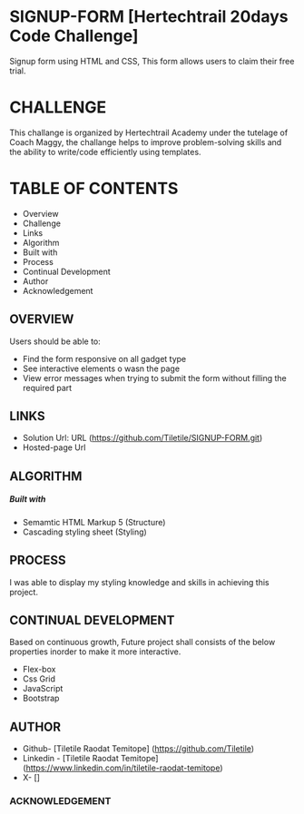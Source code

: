 # SIGNUP-FORM [Hertechtrail 20days Code Challenge]

Signup form using HTML and CSS, This form allows users to claim their free trial.
# CHALLENGE
This challange is organized by Hertechtrail Academy under the tutelage of Coach Maggy, the challange helps to improve problem-solving skills and the ability to write/code efficiently using templates.

# TABLE OF CONTENTS
- Overview
- Challenge
- Links
- Algorithm
- Built with
- Process
- Continual Development
- Author
- Acknowledgement

## OVERVIEW
Users should be able to:

- Find the form responsive on all gadget type
- See interactive elements o wasn the page
- View error messages when trying to submit the form without filling the required part

## LINKS

- Solution Url: URL (https://github.com/Tiletile/SIGNUP-FORM.git)
- Hosted-page Url

 ## ALGORITHM
##### Built with 
- Semamtic HTML Markup 5 (Structure)
- Cascading styling sheet (Styling)

## PROCESS
I was able to display my styling knowledge and skills in achieving this project.

## CONTINUAL DEVELOPMENT
Based on continuous growth, Future project shall consists of the below properties inorder to make it more interactive.
- Flex-box
- Css Grid
- JavaScript
- Bootstrap


## AUTHOR

- Github- [Tiletile Raodat Temitope] (https://github.com/Tiletile)
- Linkedin - [Tiletile Raodat Temitope] (https://www.linkedin.com/in/tiletile-raodat-temitope)
- X- []


### ACKNOWLEDGEMENT

